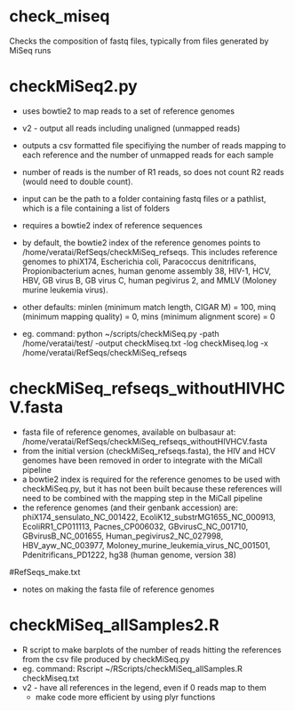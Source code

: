 # check_miseq
Checks the composition of fastq files, typically from files generated by MiSeq runs

# checkMiSeq2.py
- uses bowtie2 to map reads to a set of reference genomes
- v2 - output all reads including unaligned (unmapped reads)
- outputs a csv formatted file specifiying the number of reads mapping to each reference and the number of unmapped reads for each sample
- number of reads is the number of R1 reads, so does not count R2 reads (would need to double count).
- input can be the path to a folder containing fastq files or a pathlist, which is a file containing a list of folders
- requires a bowtie2 index of reference sequences
- by default, the bowtie2 index of the reference genomes points to /home/veratai/RefSeqs/checkMiSeq_refseqs.  This includes reference genomes to phiX174, Escherichia coli, Paracoccus denitrificans, Propionibacterium acnes, human genome assembly 38, HIV-1, HCV, HBV, GB virus B, GB virus C, human pegivirus 2, and MMLV (Moloney murine leukemia virus). 
- other defaults:
  minlen (minimum match length, CIGAR M) = 100, 
  minq (minimum mapping quality) = 0, 
  mins (minimum alignment score) = 0

- eg. command: 
python ~/scripts/checkMiSeq.py -path /home/veratai/test/ -output checkMiseq.txt -log checkMiseq.log -x /home/veratai/RefSeqs/checkMiSeq_refseqs

# checkMiSeq_refseqs_withoutHIVHCV.fasta
- fasta file of reference genomes, available on bulbasaur at: /home/veratai/RefSeqs/checkMiSeq_refseqs_withoutHIVHCV.fasta
- from the initial version (checkMiSeq_refseqs.fasta), the HIV and HCV genomes have been removed in order to integrate with the MiCall pipeline
- a bowtie2 index is required for the reference genomes to be used with checkMiSeq.py, but it has not been built because these references will need to be combined with the mapping step in the MiCall pipeline
- the reference genomes (and their genbank accession) are:
  phiX174_sensulato_NC_001422, 
  EcoliK12_substrMG1655_NC_000913, 
  EcoliRR1_CP011113, 
  Pacnes_CP006032, 
  GBvirusC_NC_001710, 
  GBvirusB_NC_001655, 
  Human_pegivirus2_NC_027998, 
  HBV_ayw_NC_003977, 
  Moloney_murine_leukemia_virus_NC_001501, 
  Pdenitrificans_PD1222, 
  hg38 (human genome, version 38)

#RefSeqs_make.txt
- notes on making the fasta file of reference genomes

# checkMiSeq_allSamples2.R
- R script to make barplots of the number of reads hitting the references from the csv file produced by checkMiSeq.py
- eg. command: 
Rscript ~/RScripts/checkMiSeq_allSamples.R checkMiseq.txt
- v2 - have all references in the legend, even if 0 reads map to them
    - make code more efficient by using plyr functions

